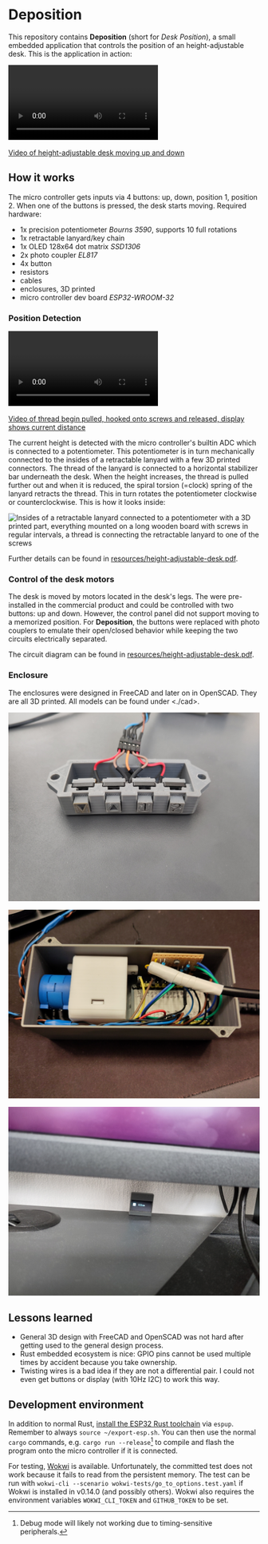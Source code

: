 # Deposition

This repository contains **Deposition** (short for *Desk Position*), a small embedded application that controls the position of an height-adjustable desk.
This is the application in action:

<video src="https://github.com/user-attachments/assets/827e0c9c-4747-438a-ae12-fc30ed03b6e0"></video>

[Video of height-adjustable desk moving up and down](./resources/demo.mp4)

## How it works

The micro controller gets inputs via 4 buttons: up, down, position 1, position 2. When one of the buttons is pressed, the desk starts moving.
Required hardware:

- 1x precision potentiometer *Bourns 3590*, supports 10 full rotations
- 1x retractable lanyard/key chain
- 1x OLED 128x64 dot matrix *SSD1306*
- 2x photo coupler *EL817*
- 4x button
- resistors
- cables
- enclosures, 3D printed
- micro controller dev board *ESP32-WROOM-32*

### Position Detection

<video src="https://github.com/user-attachments/assets/81cddcd7-b8bb-4885-b38a-85f34ef4b4de"></video>

[Video of thread begin pulled, hooked onto screws and released, display shows current distance](./resources/test-bench.mp4)

The current height is detected with the micro controller's builtin ADC which is connected to a potentiometer. This potentiometer is in turn mechanically connected
to the insides of a retractable lanyard with a few 3D printed connectors. The thread of the lanyard is connected to a horizontal stabilizer bar underneath the desk.
When the height increases, the thread is pulled further out and when it is reduced, the spiral torsion (=clock) spring of the lanyard retracts the thread. This in
turn rotates the potentiometer clockwise or counterclockwise. This is how it looks inside:

![Insides of a retractable lanyard connected to a potentiometer with a 3D printed part, everything mounted on a long wooden board with screws in regular intervals,
a thread is connecting the retractable lanyard to one of the screws](./resources/position-detection-insides.jpg)

Further details can be found in [resources/height-adjustable-desk.pdf](resources/height-adjustable-desk.pdf).

### Control of the desk motors

The desk is moved by motors located in the desk's legs. The were pre-installed in the commercial product and could be controlled with two buttons: up and down.
However, the control panel did not support moving to a memorized position. For **Deposition**, the buttons were replaced with photo couplers to emulate their
open/closed behavior while keeping the two circuits electrically separated.

The circuit diagram can be found in [resources/height-adjustable-desk.pdf](resources/height-adjustable-desk.pdf).

### Enclosure

The enclosures were designed in FreeCAD and later on in OpenSCAD. They are all 3D printed. All models can be found under <./cad>.

![Cuboid enclosure with four button protruding out the front and some cables going out the back](./resources/button-enclosure.jpg)

![Cuboid enclosure containing ESP32 dev board, potentiometer, a small PCB and lots of cables](./resources/main-enclosure.jpg)

![Small display inside 3D printed enclosure mounted on rear edge of desk](./resources/mounted-display.jpg)

## Lessons learned

- General 3D design with FreeCAD and OpenSCAD was not hard after getting used to the general design process.
- Rust embedded ecosystem is nice: GPIO pins cannot be used multiple times by accident because you take ownership.
- Twisting wires is a bad idea if they are not a differential pair. I could not even get buttons or display (with 10Hz I2C) to work this way.

## Development environment

In addition to normal Rust, [install the ESP32 Rust toolchain](https://docs.esp-rs.org/book/installation/riscv-and-xtensa.html) via `espup`.
Remember to always `source ~/export-esp.sh`. You can then use the normal `cargo` commands, e.g. `cargo run --release`[^1] to compile and flash
the program onto the micro controller if it is connected.

[^1]: Debug mode will likely not working due to timing-sensitive peripherals.

For testing, [Wokwi](https://github.com/wokwi/wokwi-cli) is available. Unfortunately, the committed test does not work because it fails to read from
the persistent memory. The test can be run with `wokwi-cli --scenario wokwi-tests/go_to_options.test.yaml` if Wokwi is installed in v0.14.0 (and possibly others).
Wokwi also requires the environment variables `WOKWI_CLI_TOKEN` and `GITHUB_TOKEN` to be set.

